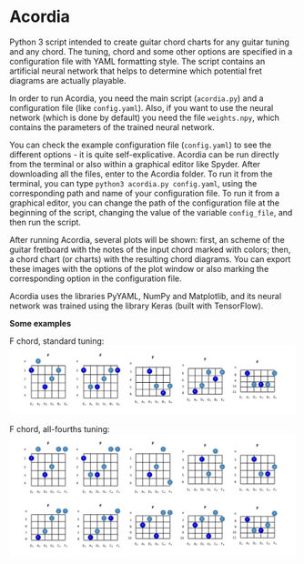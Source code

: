 # Acordia

Python 3 script intended to create guitar chord charts for any guitar tuning and any chord. The tuning, chord and some other options are specified in a configuration file with YAML formatting style. The script contains an artificial neural network that helps to determine which potential fret diagrams are actually playable.

In order to run Acordia, you need the main script (`acordia.py`) and a configuration file (like `config.yaml`). Also, if you want to use the neural network (which is done by default) you need the file `weights.npy`, which contains the parameters of the trained neural network.

You can check the example configuration file (`config.yaml`) to see the different options - it is quite self-explicative. Acordia can be run directly from the terminal or also within a graphical editor like Spyder. After downloading all the files, enter to the Acordia folder. To run it from the terminal, you can type `python3 acordia.py config.yaml`, using the corresponding path and name of your configuration file. To run it from a graphical editor, you can change the path of the configuration file at the beginning of the script, changing the value of the variable `config_file`, and then run the script.

After running Acordia, several plots will be shown: first, an scheme of the guitar fretboard with the notes of the input chord marked with colors; then, a chord chart (or charts) with the resulting chord diagrams. You can export these images with the options of the plot window or also marking the corresponding option in the configuration file.

Acordia uses the libraries PyYAML, NumPy and Matplotlib, and its neural network was trained using the library Keras (built with TensorFlow).

**Some examples**

F chord, standard tuning:
![image1](example-images/table-standard-F.jpg?raw=true)

F chord, all-fourths tuning:
![image2](example-images/table-allfourths-F.jpg?raw=true)
